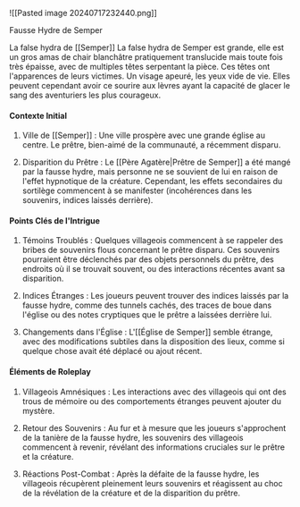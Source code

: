 ![[Pasted image 20240717232440.png]]

Fausse Hydre de Semper

La false hydra de [[Semper]]
	La false hydra de Semper est grande, elle est un gros amas de chair blanchâtre pratiquement translucide mais toute fois très épaisse, avec de multiples têtes serpentant la pièce. Ces têtes ont l'apparences de leurs victimes. Un visage apeuré, les yeux vide de vie. Elles peuvent cependant avoir ce sourire aux lèvres ayant la capacité de glacer le sang des aventuriers les plus courageux.

#### Contexte Initial

1. Ville de [[Semper]] : Une ville prospère avec une grande église au centre. Le prêtre, bien-aimé de la communauté, a récemment disparu.
    
2. Disparition du Prêtre : Le [[Père Agatère|Prêtre de Semper]] a été mangé par la fausse hydre, mais personne ne se souvient de lui en raison de l'effet hypnotique de la créature. Cependant, les effets secondaires du sortilège commencent à se manifester (incohérences dans les souvenirs, indices laissés derrière).
    

#### Points Clés de l'Intrigue

1. Témoins Troublés : Quelques villageois commencent à se rappeler des bribes de souvenirs flous concernant le prêtre disparu. Ces souvenirs pourraient être déclenchés par des objets personnels du prêtre, des endroits où il se trouvait souvent, ou des interactions récentes avant sa disparition.
    
2. Indices Étranges : Les joueurs peuvent trouver des indices laissés par la fausse hydre, comme des tunnels cachés, des traces de boue dans l'église ou des notes cryptiques que le prêtre a laissées derrière lui.
    
3. Changements dans l'Église : L'[[Église de Semper]] semble étrange, avec des modifications subtiles dans la disposition des lieux, comme si quelque chose avait été déplacé ou ajout récent.
    

  

#### Éléments de Roleplay

1. Villageois Amnésiques : Les interactions avec des villageois qui ont des trous de mémoire ou des comportements étranges peuvent ajouter du mystère.
    
2. Retour des Souvenirs : Au fur et à mesure que les joueurs s'approchent de la tanière de la fausse hydre, les souvenirs des villageois commencent à revenir, révélant des informations cruciales sur le prêtre et la créature.
    
3. Réactions Post-Combat : Après la défaite de la fausse hydre, les villageois récupèrent pleinement leurs souvenirs et réagissent au choc de la révélation de la créature et de la disparition du prêtre.
    